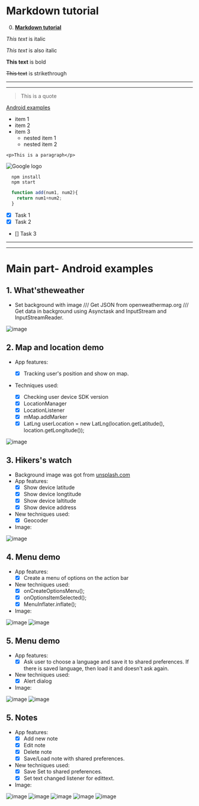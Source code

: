 # Markdown tutorial
0. **[Markdown tutorial](https://www.youtube.com/watch?v=HUBNt18RFbo)**

*This text* is italic 

_This text_ is also italic

__This text__ is bold
<!-- Strikethrough -->
~~This text~~ is strikethrough

<!-- Horizontal rule -->
---
___

<!-- Block quote -->
> This is a quote

<!-- Links -->
[Android examples](https://github.com/lvtute/Android-Examples)

<!-- UL -->
* item 1
* item 2
* item 3
  * nested item 1
  * nested item 2

<!-- Inline code block -->
`<p>This is a paragraph</p>`

<!-- Image -->
![Google logo](https://www.google.com/images/branding/googlelogo/1x/googlelogo_color_272x92dp.png)

<!-- Code blocks -->
```
  npm install
  npm start
```

```javascript
  function add(num1, num2){
    return num1+num2;
  }
```

<!-- Task lists -->
* [x] Task 1
* [x] Task 2
* [] Task 3


---
___
# Main part- Android examples
## 1. **What'stheweather**
  * Set background with image /// Get JSON from openweathermap.org /// Get data in background using Asynctask and InputStream and InputStreamReader. 

  
![image](https://user-images.githubusercontent.com/16172615/73701569-8a1c7a80-471c-11ea-9436-18eb4f488cba.png)

## 2. **Map and location demo**
  * App features:
 
    * [x] Tracking user's position and show on map.
   
  * Techniques used:
    
    * [x] Checking user device SDK version
    * [x] LocationManager
    * [x] LocationListener
    * [x] mMap.addMarker
    * [x] LatLng userLocation = new LatLng(location.getLatitude(), location.getLongitude());
    
  ![image](https://user-images.githubusercontent.com/16172615/74205687-fb26d980-4caa-11ea-82d7-e25bfa0ad8ed.png)


  ## 3. **Hikers's watch**
  * Background image was got from 
  [unsplash.com](https://unsplash.com/)
  * App features:
      * [x] Show device latitude
      * [x] Show device longtitude
      * [x] Show device laltitude
      * [x] Show device address
  * New techniques used:
      * [x] Geocoder

  * Image:

![image](https://user-images.githubusercontent.com/16172615/74294133-97b2af80-4d6f-11ea-8cc6-d6b18563eac4.png)

## 4. **Menu demo**
* App features:
  * [x] Create a menu of options on the action bar
* New techniques used:
  * [x] onCreateOptionsMenu();
  * [x] onOptionsItemSelected();
  * [x] MenuInflater.inflate();
  
* Image:

![image](https://user-images.githubusercontent.com/16172615/74557503-dc6a6080-4f92-11ea-9fbf-50d36af772e3.png) ![image](https://user-images.githubusercontent.com/16172615/74557576-00c63d00-4f93-11ea-93af-bbd5a49a19db.png)

## 5. **Menu demo**
* App features:
  * [x] Ask user to choose a language and save it to shared preferences. If there is saved language, then load it and doesn't ask again.
* New techniques used:
  * [x] Alert dialog
  
* Image:

![image](https://user-images.githubusercontent.com/16172615/74563445-64566780-4f9f-11ea-9046-e81c069d8f9d.png)
![image](https://user-images.githubusercontent.com/16172615/74563489-7e904580-4f9f-11ea-9166-2026017e23cc.png)

## 5. **Notes**
* App features:
  * [x] Add new note
  * [x] Edit note
  * [x] Delete note
  * [x] Save/Load note with shared preferences.
* New techniques used:
  * [x] Save Set<String> to shared preferences.
  * [x] Set text changed listener for edittext.
  
* Image:

![image](https://user-images.githubusercontent.com/16172615/74575969-a2fa1b00-4fbb-11ea-88f9-3e004023be75.png)
![image](https://user-images.githubusercontent.com/16172615/74575999-b9a07200-4fbb-11ea-8bd9-b17436fa1635.png)
![image](https://user-images.githubusercontent.com/16172615/74576011-c624ca80-4fbb-11ea-9ec1-e24ee6835681.png)
![image](https://user-images.githubusercontent.com/16172615/74576029-d341b980-4fbb-11ea-9ffd-49ec7d83968b.png)
![image](https://user-images.githubusercontent.com/16172615/74576040-e18fd580-4fbb-11ea-98f3-a5414de2d087.png)
